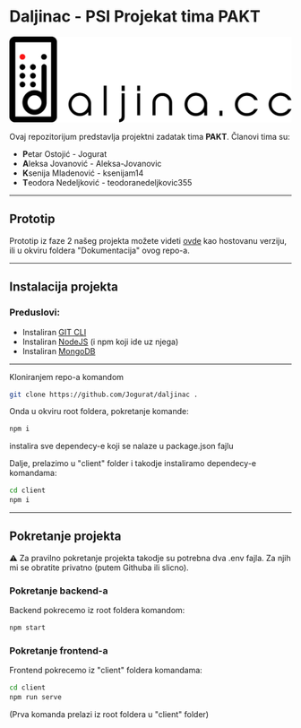 # Daljinac - PSI Projekat tima PAKT

![logo](/Dokumentacija/Faza5/img/Logo.png)

Ovaj repozitorijum predstavlja projektni zadatak tima **PAKT**.
Članovi tima su:

- **P**etar Ostojić - Jogurat
- **A**leksa Jovanović - Aleksa-Jovanovic
- **K**senija Mladenović - ksenijam14
- **T**eodora Nedeljković - teodoranedeljkovic355

---

## Prototip

Prototip iz faze 2 našeg projekta možete videti [ovde](https://ksenijam14.github.io/) kao hostovanu verziju, ili u okviru foldera "Dokumentacija" ovog repo-a.

---

## Instalacija projekta

### Preduslovi:

- Instaliran [GIT CLI](https://git-scm.com/)
- Instaliran [NodeJS](https://nodejs.org/en/) (i npm koji ide uz njega)
- Instaliran [MongoDB](https://www.mongodb.com/)

---

Kloniranjem repo-a komandom

```bash
git clone https://github.com/Jogurat/daljinac .
```

Onda u okviru root foldera, pokretanje komande:

```bash
npm i
```

instalira sve dependecy-e koji se nalaze u package.json fajlu

Dalje, prelazimo u "client" folder i takodje instaliramo dependecy-e komandama:

```bash
cd client
npm i
```

---

## Pokretanje projekta

:warning: Za pravilno pokretanje projekta takodje su potrebna dva .env fajla. Za njih mi se obratite privatno (putem Githuba ili slicno).

### Pokretanje backend-a

Backend pokrecemo iz root foldera komandom:

```bash
npm start
```

### Pokretanje frontend-a

Frontend pokrecemo iz "client" foldera komandama:

```bash
cd client
npm run serve
```

(Prva komanda prelazi iz root foldera u "client" folder)
